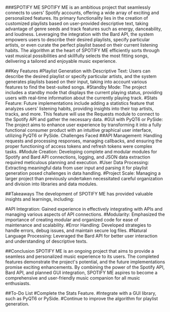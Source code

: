###SPOTIFY ME
SPOTIFY ME is an ambitious project that seamlessly connects to users' Spotify accounts, offering a wide array of exciting and personalized features. Its primary functionality lies in the creation of customized playlists based on user-provided descriptive text, taking advantage of genre seeds and track features such as energy, danceability, and loudness. Leveraging the integration with the Bard API, the system empowers users to describe their desired playlists, specify particular artists, or even curate the perfect playlist based on their current listening habits. The algorithm at the heart of SPOTIFY ME efficiently sorts through vast musical possibilities and skillfully selects the most fitting songs, delivering a tailored and enjoyable music experience.

##Key Features
#Playlist Generation with Descriptive Text: Users can describe the desired playlist or specify particular artists, and the system generates playlists based on their input, taking into account various features to find the best-suited songs.
#Standby Mode: The project includes a standby mode that displays the current playing status, providing users with real-time information about the currently playing track.
#Stats Feature: Future implementations include adding a statistics feature that analyzes users' listening habits, providing insights into their top artists, tracks, and more. This feature will use the Requests module to connect to the Spotify API and gather the necessary data.
#GUI with PyQT6 or PySide: The project aims to enhance user experience by transforming it into a fully functional consumer product with an intuitive graphical user interface, utilizing PyQT6 or PySide.
Challenges Faced
##API Management: Handling requests and processing responses, managing callbacks, and ensuring the proper functioning of access tokens and refresh tokens were complex tasks.
#Module Creation: Developing complete and modular modules for Spotify and Bard API connections, logging, and JSON data extraction required meticulous planning and execution.
#User Data Processing: Extracting meaningful data from user input and parsing it for playlist generation posed challenges in data handling.
#Project Scale: Managing a larger project than previously undertaken necessitated careful organization and division into libraries and data modules.

##Takeaways
The development of SPOTIFY ME has provided valuable insights and learnings, including:

#API Integration: Gained experience in effectively integrating with APIs and managing various aspects of API connections.
#Modularity: Emphasized the importance of creating modular and organized code for ease of maintenance and scalability.
#Error Handling: Developed strategies to handle errors, debug issues, and maintain secure log files.
#Natural Language Processing: Leveraged the Bard API for better user interaction and understanding of descriptive texts.

##Conclusion
SPOTIFY ME is an ongoing project that aims to provide a seamless and personalized music experience to its users. The completed features demonstrate the project's potential, and the future implementations promise exciting enhancements. By combining the power of the Spotify API, Bard API, and planned GUI integration, SPOTIFY ME aspires to become a comprehensive and user-friendly music companion for all music enthusiasts.

##To-Do List
#Complete the Stats Feature.
#Integrate with a GUI library, such as PyQT6 or PySide.
#Continue to improve the algorithm for playlist generation.
